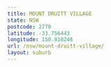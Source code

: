 ```yaml
---
title: MOUNT DRUITT VILLAGE
state: NSW
postcode: 2770
latitude: -33.756443
longitude: 150.810246
url: /nsw/mount-druitt-village/
layout: suburb
---
```

